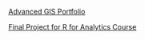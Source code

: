 [Advanced GIS Portfolio](https://serganttinkers.github.io/AdvancedGIS/)

[Final Project for R for Analytics Course](FinalProject_cwcaldwe.html)
